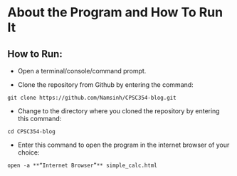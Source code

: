 # About the Program and How To Run It

## How to Run:

* Open a terminal/console/command prompt.

* Clone the repository from Github by entering the command:

```
git clone https://github.com/Namsinh/CPSC354-blog.git
```

* Change to the directory where you cloned the repository by entering this command:

```
cd CPSC354-blog
```

* Enter this command to open the program in the internet browser of your choice: 

```
open -a **“Internet Browser”** simple_calc.html
```
